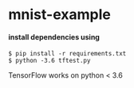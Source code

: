 # mnist-example

#### install dependencies using 
    $ pip install -r requirements.txt
    $ python -3.6 tftest.py

TensorFlow works on python < 3.6
